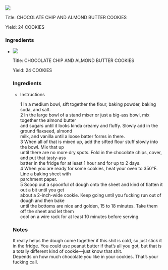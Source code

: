 <!DOCTYPE HTML PUBLIC "-//W3C//DTD HTML 4.0 Transitional//EN">
<html>
  <head>
  <title>CHOCOLATE CHIP AND ALMOND BUTTER COOKIES</title><link rel='stylesheet' href='style.css' type='text/css'><meta http-equiv="Content-Style-Stype" content="text/css">
     <meta http-equiv="Content-Type" content="text/html;charset=utf-8">
     </head><body><div class="recipe" itemscope itemtype="http://schema.org/Recipe"><img src="pics/16.jpg" itemprop="image"><div class='header'><p class="title"><span class="label">Title:</span> <span itemprop="name">CHOCOLATE CHIP AND ALMOND BUTTER COOKIES</span></p>
<p class="yields"><span class="label">Yield:</span> <span itemprop="recipeYield">24 COOKIES</span></p>
</div><div class="ing"><h3>Ingredients</h3><ul class="ing"><li class="ing" i<!DOCTYPE HTML PUBLIC "-//W3C//DTD HTML 4.0 Transitional//EN">
<html>
  <head>
  <title>CHOCOLATE CHIP AND ALMOND BUTTER COOKIES</title><link rel='stylesheet' href='style.css' type='text/css'><meta http-equiv="Content-Style-Stype" content="text/css">
     <meta http-equiv="Content-Type" content="text/html;charset=utf-8">
     </head><body><div class="recipe" itemscope itemtype="http://schema.org/Recipe"><img src="pics/16.jpg" itemprop="image"><div class='header'><p class="title"><span class="label">Title:</span> <span itemprop="name">CHOCOLATE CHIP AND ALMOND BUTTER COOKIES</span></p>
<p class="yields"><span class="label">Yield:</span> <span itemprop="recipeYield">24 COOKIES</span></p>
</div><div class="ing"><h3>Ingredients</h3><ul class="ing"><li class="ing" i3 class="Instructions">Instructions</h3><div itemprop="recipeInstructions"><p>1 In a medium bowl, sift together the flour, baking powder, baking soda, and salt.<br>2 In the large bowl of a stand mixer or just a big-ass bowl, mix together the almond butter<br>and sugars until it looks kinda creamy and fluffy. Slowly add in the ground flaxseed, almond<br>milk, and vanilla until a loose batter forms in there.<br>3 When all of that is mixed up, add the sifted flour stuff slowly into the bowl. Mix that up<br>until there are no more dry spots. Fold in the chocolate chips, cover, and put that tasty-ass<br>batter in the fridge for at least 1 hour and for up to 2 days.<br>4 When you are ready for some cookies, heat your oven to 350°F. Line a baking sheet with<br>parchment paper.<br>5 Scoop out a spoonful of dough onto the sheet and kind of flatten it out a bit until you get<br>about a 2-inch-wide cookie. Keep going until you fucking run out of dough and then bake<br>until the bottoms are nice and golden, 15 to 18 minutes. Take them off the sheet and let them<br>cool on a wire rack for at least 10 minutes before serving.</p></div></div><div class="modifications"><h3 class="Notes">Notes</h3><p>It really helps the dough come together if this shit is cold, so just stick it in the fridge. You could use peanut butter if that’s all you got, but that is a totally different kind of cookie—just know that shit.<br> Depends on how much chocolate you like in your cookies. That’s your fucking call.</p></div></div>

</body>
</html>